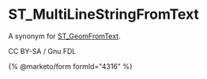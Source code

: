 # ST\_MultiLineStringFromText

A synonym for [ST\_GeomFromText](st_geomfromtext.md).

CC BY-SA / Gnu FDL

{% @marketo/form formId="4316" %}

